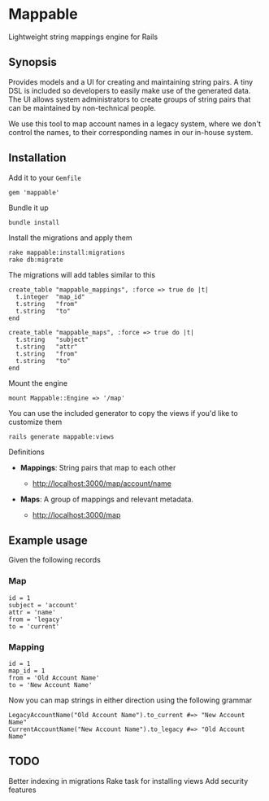 # Mappable #

Lightweight string mappings engine for Rails

## Synopsis ##

Provides models and a UI for creating and maintaining string pairs. A tiny DSL is included so developers to easily make use of the generated data. The UI allows system administrators to create groups of string pairs that can be maintained by non-technical people.

We use this tool to map account names in a legacy system, where we don't control the names, to their corresponding names in our in-house system.

## Installation ##

Add it to your `Gemfile`

    gem 'mappable'

Bundle it up

    bundle install

Install the migrations and apply them

    rake mappable:install:migrations
    rake db:migrate

The migrations will add tables similar to this

    create_table "mappable_mappings", :force => true do |t|
      t.integer  "map_id"
      t.string   "from"
      t.string   "to"
    end

    create_table "mappable_maps", :force => true do |t|
      t.string   "subject"
      t.string   "attr"
      t.string   "from"
      t.string   "to"
    end

Mount the engine

    mount Mappable::Engine => '/map'

You can use the included generator to copy the views if you'd like to customize them

    rails generate mappable:views

Definitions

 * **Mappings**: String pairs that map to each other

    - [http://localhost:3000/map/account/name](http://localhost:3000/map/account/name)

 * **Maps**: A group of mappings and relevant metadata.

    - [http://localhost:3000/map](http://localhost:3000/maps)

## Example usage ##

Given the following records

### Map ###

    id = 1
    subject = 'account'
    attr = 'name'
    from = 'legacy'
    to = 'current'

### Mapping ###

    id = 1
    map_id = 1
    from = 'Old Account Name'
    to = 'New Account Name'

Now you can map strings in either direction using the following grammar

    LegacyAccountName("Old Account Name").to_current #=> "New Account Name"
    CurrentAccountName("New Account Name").to_legacy #=> "Old Account Name"

## TODO ##

Better indexing in migrations
Rake task for installing views
Add security features
